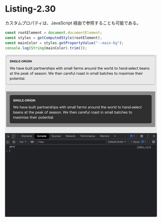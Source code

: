 # Listing-2.30

カスタムプロパティは、JavaScript 経由で参照することも可能である。

```js
const rootElement = document.documentElement;
const styles = getComputedStyle(rootElement);
const mainColor = styles.getPropertyValue("--main-bg");
console.log(String(mainColor).trim());
```

![](assets/2021-10-23-11-56-42.png)
